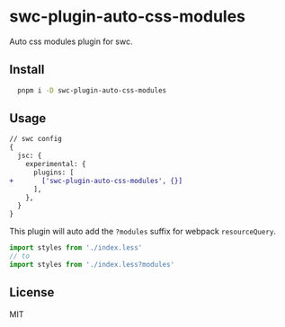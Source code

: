 # swc-plugin-auto-css-modules

Auto css modules plugin for swc.

## Install

```bash
  pnpm i -D swc-plugin-auto-css-modules
```

## Usage

```diff
// swc config
{
  jsc: {
    experimental: {
      plugins: [
+       ['swc-plugin-auto-css-modules', {}]
      ],
    },
  }
}
```

This plugin will auto add the `?modules` suffix for webpack `resourceQuery`.

```ts
import styles from './index.less'
// to
import styles from './index.less?modules'
```

## License

MIT
